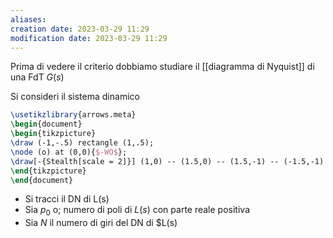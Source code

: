 ```yaml
---
aliases: 
creation date: 2023-03-29 11:29
modification date: 2023-03-29 11:29
---
```


Prima di vedere il criterio dobbiamo studiare il [[diagramma di Nyquist]] di una FdT $G(s)$



Si consideri il sistema dinamico
```tikz
\usetikzlibrary{arrows.meta}
\begin{document}
\begin{tikzpicture}
\draw (-1,-.5) rectangle (1,.5);
\node (o) at (0,0){$-WO$};
\draw[-{Stealth[scale = 2]}] (1,0) -- (1.5,0) -- (1.5,-1) -- (-1.5,-1) -- (-1.5,0) -- (-1,0);
\end{tikzpicture}
\end{document}
```
- Si tracci il DN di L(s)
- Sia $p_{0}$ o; numero di poli di $L(s)$ con parte reale positiva
- Sia $N$ il numero di giri del DN di $L(s)

